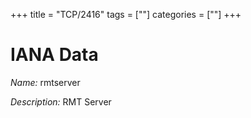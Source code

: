 +++
title = "TCP/2416"
tags = [""]
categories = [""]
+++

# IANA Data

_Name:_ rmtserver

_Description:_ RMT Server

